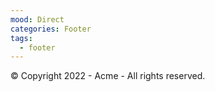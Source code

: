 ```yaml
---
mood: Direct
categories: Footer
tags:
  - footer
---
```

© Copyright 2022 - Acme - All rights reserved.